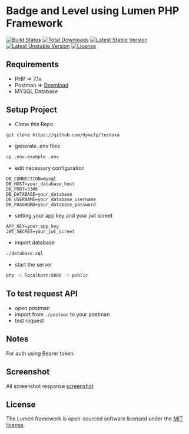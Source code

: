 # Badge and Level using Lumen PHP Framework

[![Build Status](https://travis-ci.org/laravel/lumen-framework.svg)](https://travis-ci.org/laravel/lumen-framework)
[![Total Downloads](https://poser.pugx.org/laravel/lumen-framework/d/total.svg)](https://packagist.org/packages/laravel/lumen-framework)
[![Latest Stable Version](https://poser.pugx.org/laravel/lumen-framework/v/stable.svg)](https://packagist.org/packages/laravel/lumen-framework)
[![Latest Unstable Version](https://poser.pugx.org/laravel/lumen-framework/v/unstable.svg)](https://packagist.org/packages/laravel/lumen-framework)
[![License](https://poser.pugx.org/laravel/lumen-framework/license.svg)](https://packagist.org/packages/laravel/lumen-framework)

## Requirements
* PHP => 7.1x
* Postman => [Download](https://www.getpostman.com/downloads/)
* MYSQL Database

## Setup Project

* Clone this Repo
```bash
git clone https://github.com/dymzfp/testoxa
```
* generate .env files
```bash
cp .env.example .env
```
* edit necessary configuration 
```
DB_CONNECTION=mysql
DB_HOST=your_database_host
DB_PORT=3306
DB_DATABASE=your_database
DB_USERNAME=your_database_username
DB_PASSWORD=your_database_password
```

* setting your app key and your jwt screet
```
APP_KEY=your_app_key
JWT_SECRET=your_jwt_screet
```

* import database

```bash
./database.sql
```

* start the server

```bash
php -S localhost:8000 -t public
```

## To test request API

 * open postman
 * import from ```./postman``` to your postman
 * test request
 
## Notes
 
 For auth using Bearer token.
 
## Screenshot

 All screenshot response [screenshot](https://github.com/dymzfp/testoxa/tree/master/screenshot)

## License

The Lumen framework is open-sourced software licensed under the [MIT license](https://opensource.org/licenses/MIT).
